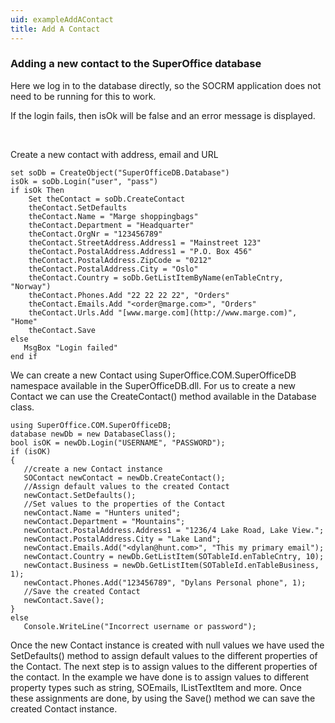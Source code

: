 ```yaml
---
uid: exampleAddAContact
title: Add A Contact
---
```


### Adding a new contact to the SuperOffice database

Here we log in to the database directly, so the SOCRM application does not need to be running for this to work.

If the login fails, then isOk will be false and an error message is displayed.

 

Create a new contact with address, email and URL

```
set soDb = CreateObject("SuperOfficeDB.Database")
isOk = soDb.Login("user", "pass")
if isOk Then 
    Set theContact = soDb.CreateContact
    theContact.SetDefaults
    theContact.Name = "Marge shoppingbags"
    theContact.Department = "Headquarter"
    theContact.OrgNr = "123456789"
    theContact.StreetAddress.Address1 = "Mainstreet 123"
    theContact.PostalAddress.Address1 = "P.O. Box 456"
    theContact.PostalAddress.ZipCode = "0212"
    theContact.PostalAddress.City = "Oslo"
    theContact.Country = soDb.GetListItemByName(enTableCntry, "Norway")
    theContact.Phones.Add "22 22 22 22", "Orders"
    theContact.Emails.Add "<order@marge.com>", "Orders"
    theContact.Urls.Add "[www.marge.com](http://www.marge.com)", "Home"
    theContact.Save
else
   MsgBox "Login failed"
end if
```

We can create a new Contact using SuperOffice.COM.SuperOfficeDB namespace available in the SuperOfficeDB.dll.
For us to create a new Contact we can use the CreateContact() method available in the Database class.

```
using SuperOffice.COM.SuperOfficeDB;
database newDb = new DatabaseClass();
bool isOK = newDb.Login("USERNAME", "PASSWORD");
if (isOK)
{
   //create a new Contact instance
   SOContact newContact = newDb.CreateContact();
   //Assign default values to the created Contact
   newContact.SetDefaults();
   //Set values to the properties of the Contact
   newContact.Name = "Hunters united";
   newContact.Department = "Mountains";
   newContact.PostalAddress.Address1 = "1236/4 Lake Road, Lake View.";
   newContact.PostalAddress.City = "Lake Land";             
   newContact.Emails.Add("<dylan@hunt.com>", "This my primary email");
   newContact.Country = newDb.GetListItem(SOTableId.enTableCntry, 10);
   newContact.Business = newDb.GetListItem(SOTableId.enTableBusiness, 1);
   newContact.Phones.Add("123456789", "Dylans Personal phone", 1);
   //Save the created Contact
   newContact.Save();               
}
else
   Console.WriteLine("Incorrect username or password");

```

Once the new Contact instance is created with null values we have used the SetDefaults() method to assign default values to the different properties of the Contact. The next step is to assign values to the different properties of the contact. In the example we have done is to assign values to different property types such as string, SOEmails, IListTextItem and more. Once these assignments are done, by using the Save() method we can save the created Contact instance.